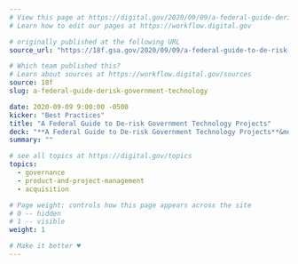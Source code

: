 ```yaml
---
# View this page at https://digital.gov/2020/09/09/a-federal-guide-derisk-government-technology
# Learn how to edit our pages at https://workflow.digital.gov

# originally published at the following URL
source_url: "https://18f.gsa.gov/2020/09/09/a-federal-guide-to-de-risk-government-technology-projects/"

# Which team published this?
# Learn about sources at https://workflow.digital.gov/sources
source: 18f
slug: a-federal-guide-derisk-government-technology

date: 2020-09-09 9:00:00 -0500
kicker: "Best Practices"
title: "A Federal Guide to De-risk Government Technology Projects"
deck: "**A Federal Guide to De-risk Government Technology Projects**&mdash;Written for cross-functional teams delivering IT services to their users, the Federal Field Guide to De-risk Government Technology offers guidance to federal agencies on how to structure software development teams, write contracts, and oversee agile software activities to reduce risks and improve outcomes for end-users."
summary: ""

# see all topics at https://digital.gov/topics
topics: 
  - governance
  - product-and-project-management
  - acquisition

# Page weight: controls how this page appears across the site
# 0 -- hidden
# 1 -- visible
weight: 1

# Make it better ♥
---
```

